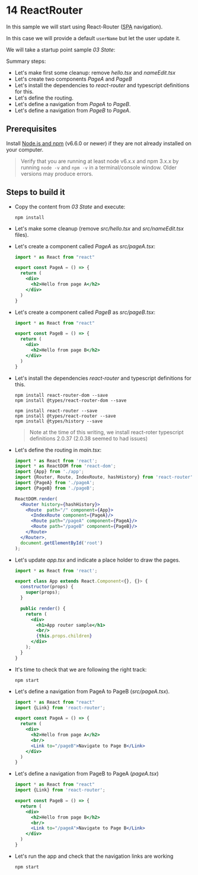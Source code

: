 # 14 ReactRouter

In this sample we will start using React-Router (<acronym title="Single Page Application">SPA</acronym> navigation).

In this case we will provide a default `userName` but let the user update
it.


We will take a startup point sample _03 State_:

Summary steps:

- Let's make first some cleanup: remove _hello.tsx_ and _nameEdit.tsx_
- Let's create two components _PageA_ and _PageB_
- Let's install the dependencies to _react-router_ and typescript definitions for this.
- Let's define the routing.
- Let's define a navigation from _PageA_ to _PageB_.
- Let's define a navigation from _PageB_ to _PageA_.

## Prerequisites

Install [Node.js and npm](https://nodejs.org/en/) (v6.6.0 or newer) if they are not already installed on your computer.

> Verify that you are running at least node v6.x.x and npm 3.x.x by running `node -v` and `npm -v` in a terminal/console window. Older versions may produce errors.

## Steps to build it

- Copy the content from _03 State_ and execute:

  ```
  npm install
  ```

- Let's make some cleanup (remove _src/hello.tsx_ and _src/nameEdit.tsx_ files).

- Let's create a component called _PageA_ as _src/pageA.tsx_:

  ```jsx
  import * as React from "react"

  export const PageA = () => {
    return (
      <div>
        <h2>Hello from page A</h2>
      </div>
    )
  }
  ```

- Let's create a component called _PageB_ as _src/pageB.tsx_:

  ```jsx
  import * as React from "react"

  export const PageB = () => {
    return (
      <div>
        <h2>Hello from page B</h2>
      </div>
    )
  }
  ```

- Let's install the dependencies _react-router_ and typescript definitions for this.

  ```
  npm install react-router-dom --save
  npm install @types/react-router-dom --save  
  ```


  ```
  npm install react-router --save
  npm install @types/react-router --save
  npm install @types/history --save
  ```
  > Note at the time of this writing, we install react-roter typescript definitions 2.0.37 (2.0.38 seemed to had issues)

- Let's define the routing in _main.tsx_:

  ```jsx
  import * as React from 'react';
  import * as ReactDOM from 'react-dom';
  import {App} from './app';
  import {Router, Route, IndexRoute, hashHistory} from 'react-router';
  import {PageA} from './pageA';
  import {PageB} from './pageB';

  ReactDOM.render(
    <Router history={hashHistory}>
      <Route  path="/" component={App}>
        <IndexRoute component={PageA}/>
        <Route path="/pageA" component={PageA}/>
        <Route path="/pageB" component={PageB}/>
      </Route>
    </Router>,
    document.getElementById('root')
  );
  ```

- Let's update _app.tsx_ and indicate a place holder to draw the pages.

  ```jsx
  import * as React from 'react';

  export class App extends React.Component<{}, {}> {
    constructor(props) {
      super(props);
    }

    public render() {
      return (
        <div>
          <h1>App router sample</h1>
          <br/>
          {this.props.children}
        </div>
      );
    }
  }
  ```

- It's time to check that we are following the right track:

  ```
  npm start
  ```

- Let's define a navigation from PageA to PageB (_src/pageA.tsx_).

  ```jsx
  import * as React from "react"
  import {Link} from 'react-router';

  export const PageA = () => {
    return (
      <div>
        <h2>Hello from page A</h2>
        <br/>
        <Link to="/pageB">Navigate to Page B</Link>
      </div>
    )
  }
  ```

- Let's define a navigation from PageB to PageA  (_pageA.tsx_)

  ```jsx
  import * as React from "react"
  import {Link} from 'react-router';

  export const PageB = () => {
    return (
      <div>
        <h2>Hello from page B</h2>
        <br/>
        <Link to="/pageA">Navigate to Page B</Link>
      </div>
    )
  }
  ```


- Let's run the app and check that the navigation links are working

  ```
  npm start
  ```
